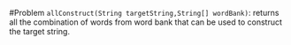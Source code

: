 #Problem
`allConstruct(String targetString,String[] wordBank)`: returns all the combination of words from word bank that can be used to construct the target string.